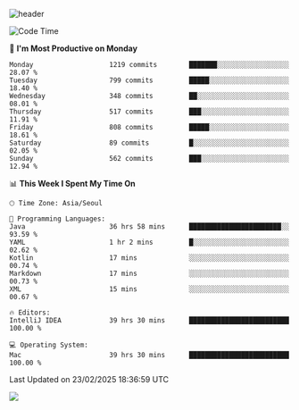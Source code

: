 ![header](https://capsule-render.vercel.app/api?type=Egg&color=timeAuto&height=300&section=header&text=PoPo&fontSize=90&animation=fadeIn)

  <!--START_SECTION:waka-->
![Code Time](http://img.shields.io/badge/Code%20Time-2%2C462%20hrs%201%20min-blue)

📅 **I'm Most Productive on Monday** 

```text
Monday                   1219 commits        ███████░░░░░░░░░░░░░░░░░░   28.07 % 
Tuesday                  799 commits         █████░░░░░░░░░░░░░░░░░░░░   18.40 % 
Wednesday                348 commits         ██░░░░░░░░░░░░░░░░░░░░░░░   08.01 % 
Thursday                 517 commits         ███░░░░░░░░░░░░░░░░░░░░░░   11.91 % 
Friday                   808 commits         █████░░░░░░░░░░░░░░░░░░░░   18.61 % 
Saturday                 89 commits          █░░░░░░░░░░░░░░░░░░░░░░░░   02.05 % 
Sunday                   562 commits         ███░░░░░░░░░░░░░░░░░░░░░░   12.94 % 
```


📊 **This Week I Spent My Time On** 

```text
🕑︎ Time Zone: Asia/Seoul

💬 Programming Languages: 
Java                     36 hrs 58 mins      ███████████████████████░░   93.59 % 
YAML                     1 hr 2 mins         █░░░░░░░░░░░░░░░░░░░░░░░░   02.62 % 
Kotlin                   17 mins             ░░░░░░░░░░░░░░░░░░░░░░░░░   00.74 % 
Markdown                 17 mins             ░░░░░░░░░░░░░░░░░░░░░░░░░   00.73 % 
XML                      15 mins             ░░░░░░░░░░░░░░░░░░░░░░░░░   00.67 % 

🔥 Editors: 
IntelliJ IDEA            39 hrs 30 mins      █████████████████████████   100.00 % 

💻 Operating System: 
Mac                      39 hrs 30 mins      █████████████████████████   100.00 % 
```


 Last Updated on 23/02/2025 18:36:59 UTC
<!--END_SECTION:waka-->



<img src="https://capsule-render.vercel.app/api?type=Egg&color=timeAuto&height=300&section=footer&text=PoPo&fontSize=90&animation=fadeIn&reversal=true" />
